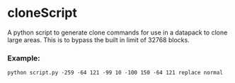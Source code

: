 # cloneScript
A python script to generate clone commands for use in a datapack to clone large areas. This is to bypass the built in limit of 32768 blocks.

### Example:
```python script.py -259 -64 121 -99 10 -100 150 -64 121 replace normal```

